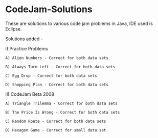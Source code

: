 # CodeJam-Solutions

These are solutions to various code jam problems in Java, IDE used is Eclipse.

Solutions added -

I) Practice Problems

    A) Alien Numbers - Correct for both data sets

    B) Always Turn Left - Correct for both data sets

    C) Egg Drop - Correct for both data sets

    D) Shopping Plan - Correct for both data sets

II) CodeJam Beta 2008

    A) Triangle Trilemma - Correct for both data sets
    
    B) The Price Is Wrong - Correct for both data sets
    
    C) Random Route - Correct for both data sets
    
    D) Hexagon Game - Correct for small data set
